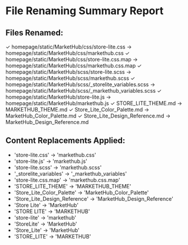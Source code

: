 # File Renaming Summary Report

## Files Renamed:
✓ homepage/static/MarketHub/css/store-lite.css → homepage/static/MarketHub/css/markethub.css
✓ homepage/static/MarketHub/css/store-lite.css.map → homepage/static/MarketHub/css/markethub.css.map
✓ homepage/static/MarketHub/scss/store-lite.scss → homepage/static/MarketHub/scss/markethub.scss
✓ homepage/static/MarketHub/scss/_storelite_variables.scss → homepage/static/MarketHub/scss/_markethub_variables.scss
✓ homepage/static/MarketHub/store-lite.js → homepage/static/MarketHub/markethub.js
✓ STORE_LITE_THEME.md → MARKETHUB_THEME.md
✓ Store_Lite_Color_Palette.md → MarketHub_Color_Palette.md
✓ Store_Lite_Design_Reference.md → MarketHub_Design_Reference.md

## Content Replacements Applied:
- 'store-lite.css' → 'markethub.css'
- 'store-lite.js' → 'markethub.js'
- 'store-lite.scss' → 'markethub.scss'
- '_storelite_variables' → '_markethub_variables'
- 'store-lite.css.map' → 'markethub.css.map'
- 'STORE_LITE_THEME' → 'MARKETHUB_THEME'
- 'Store_Lite_Color_Palette' → 'MarketHub_Color_Palette'
- 'Store_Lite_Design_Reference' → 'MarketHub_Design_Reference'
- 'Store Lite' → 'MarketHub'
- 'STORE LITE' → 'MARKETHUB'
- 'store-lite' → 'markethub'
- 'StoreLite' → 'MarketHub'
- 'Store_Lite' → 'MarketHub'
- 'STORE_LITE' → 'MARKETHUB'
